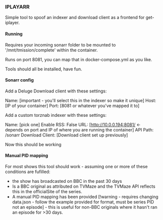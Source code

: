 ### IPLAYARR

Simple tool to spoof an indexer and download client as a frontend for get-iplayer.

#### Running

Requires your incoming sonarr folder to be mounted to '/mnt/tmission/complete' within the container.

Runs on port 8081, you can map that in docker-compose.yml as you like.

Tools should all be installed, have fun.

#### Sonarr config

Add a Deluge Download client with these settings:

Name: [important - you'll select this in the indexer so make it unique]
Host: [IP of your container]
Port: [8081 or whatever you've mapped it to]

Add a custom torznab indexer with these settings:

Name: [pick one]
Enable RSS: False
URL: [http://10.0.0.194:8081/ <- depends on port and IP of where you are running the container]
API Path: /sonarr
Download Client: [Download client set up previously]

Now this should be working

#### Manual PID mapping

For most shows this tool should work - assuming one or more of these conditions are fufilled: 

- the show has broadcasted on BBC in the past 30 days
- Is a BBC original as attributed on TVMaze and the TVMaze API reflects this in the officialSite of the series.
- A manual PID mapping has been provided [!warning - requires changing data.json - follow the example provided for format, must be series PID not an episode] - this is useful for non-BBC originals where it hasn't ran an episode for >30 days.